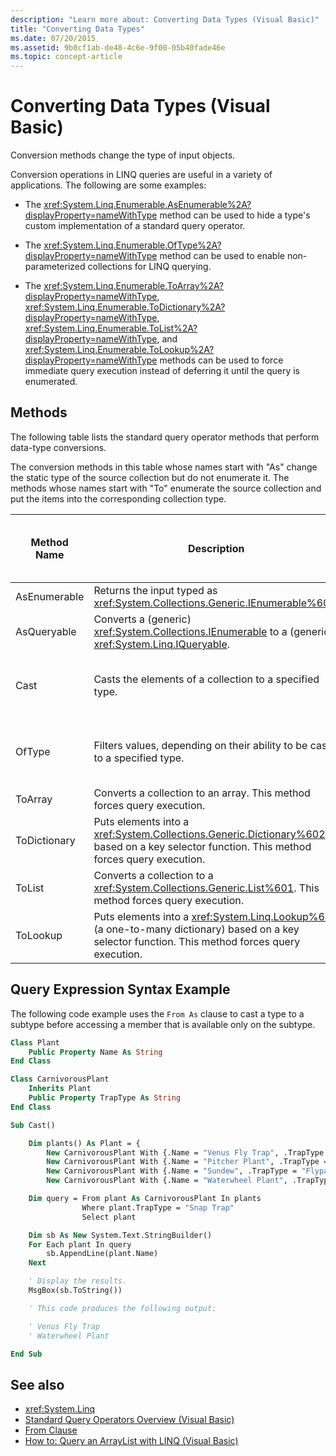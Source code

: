```yaml
---
description: "Learn more about: Converting Data Types (Visual Basic)"
title: "Converting Data Types"
ms.date: 07/20/2015
ms.assetid: 9b0cf1ab-de48-4c6e-9f00-05b40fade46e
ms.topic: concept-article
---
```

# Converting Data Types (Visual Basic)

Conversion methods change the type of input objects.

 Conversion operations in LINQ queries are useful in a variety of applications. The following are some examples:

- The <xref:System.Linq.Enumerable.AsEnumerable%2A?displayProperty=nameWithType> method can be used to hide a type's custom implementation of a standard query operator.

- The <xref:System.Linq.Enumerable.OfType%2A?displayProperty=nameWithType> method can be used to enable non-parameterized collections for LINQ querying.

- The <xref:System.Linq.Enumerable.ToArray%2A?displayProperty=nameWithType>, <xref:System.Linq.Enumerable.ToDictionary%2A?displayProperty=nameWithType>, <xref:System.Linq.Enumerable.ToList%2A?displayProperty=nameWithType>, and <xref:System.Linq.Enumerable.ToLookup%2A?displayProperty=nameWithType> methods can be used to force immediate query execution instead of deferring it until the query is enumerated.

## Methods

The following table lists the standard query operator methods that perform data-type conversions.

The conversion methods in this table whose names start with "As" change the static type of the source collection but do not enumerate it. The methods whose names start with "To" enumerate the source collection and put the items into the corresponding collection type.

|Method Name|Description|Visual Basic Query Expression Syntax|More Information|
|-----------------|-----------------|------------------------------------------|----------------------|
|AsEnumerable|Returns the input typed as <xref:System.Collections.Generic.IEnumerable%601>.|Not applicable.|<xref:System.Linq.Enumerable.AsEnumerable%2A?displayProperty=nameWithType>|
|AsQueryable|Converts a (generic) <xref:System.Collections.IEnumerable> to a (generic) <xref:System.Linq.IQueryable>.|Not applicable.|<xref:System.Linq.Queryable.AsQueryable%2A?displayProperty=nameWithType>|
|Cast|Casts the elements of a collection to a specified type.|`From … As …`|<xref:System.Linq.Enumerable.Cast%2A?displayProperty=nameWithType><br /><br /> <xref:System.Linq.Queryable.Cast%2A?displayProperty=nameWithType>|
|OfType|Filters values, depending on their ability to be cast to a specified type.|Not applicable.|<xref:System.Linq.Enumerable.OfType%2A?displayProperty=nameWithType><br /><br /> <xref:System.Linq.Queryable.OfType%2A?displayProperty=nameWithType>|
|ToArray|Converts a collection to an array. This method forces query execution.|Not applicable.|<xref:System.Linq.Enumerable.ToArray%2A?displayProperty=nameWithType>|
|ToDictionary|Puts elements into a <xref:System.Collections.Generic.Dictionary%602> based on a key selector function. This method forces query execution.|Not applicable.|<xref:System.Linq.Enumerable.ToDictionary%2A?displayProperty=nameWithType>|
|ToList|Converts a collection to a <xref:System.Collections.Generic.List%601>. This method forces query execution.|Not applicable.|<xref:System.Linq.Enumerable.ToList%2A?displayProperty=nameWithType>|
|ToLookup|Puts elements into a <xref:System.Linq.Lookup%602> (a one-to-many dictionary) based on a key selector function. This method forces query execution.|Not applicable.|<xref:System.Linq.Enumerable.ToLookup%2A?displayProperty=nameWithType>|

## Query Expression Syntax Example

The following code example uses the `From As` clause to cast a type to a subtype before accessing a member that is available only on the subtype.

```vb
Class Plant
    Public Property Name As String
End Class

Class CarnivorousPlant
    Inherits Plant
    Public Property TrapType As String
End Class

Sub Cast()

    Dim plants() As Plant = {
        New CarnivorousPlant With {.Name = "Venus Fly Trap", .TrapType = "Snap Trap"},
        New CarnivorousPlant With {.Name = "Pitcher Plant", .TrapType = "Pitfall Trap"},
        New CarnivorousPlant With {.Name = "Sundew", .TrapType = "Flypaper Trap"},
        New CarnivorousPlant With {.Name = "Waterwheel Plant", .TrapType = "Snap Trap"}}

    Dim query = From plant As CarnivorousPlant In plants
                Where plant.TrapType = "Snap Trap"
                Select plant

    Dim sb As New System.Text.StringBuilder()
    For Each plant In query
        sb.AppendLine(plant.Name)
    Next

    ' Display the results.
    MsgBox(sb.ToString())

    ' This code produces the following output:

    ' Venus Fly Trap
    ' Waterwheel Plant

End Sub
```

## See also

- <xref:System.Linq>
- [Standard Query Operators Overview (Visual Basic)](standard-query-operators-overview.md)
- [From Clause](../../../language-reference/queries/from-clause.md)
- [How to: Query an ArrayList with LINQ (Visual Basic)](how-to-query-an-arraylist-with-linq.md)
